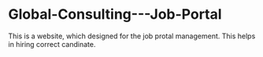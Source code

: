 # Global-Consulting---Job-Portal
This is a website, which designed for the job protal management. This helps in hiring correct candinate.
